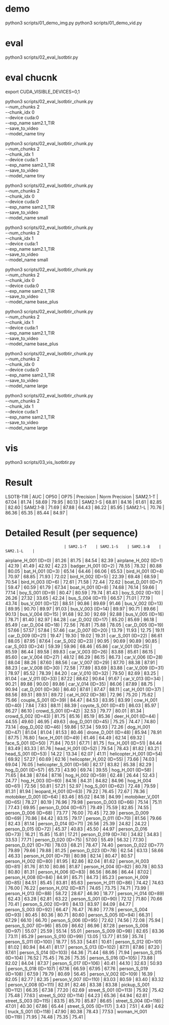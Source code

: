 # demo
python3 scripts/01_demo_img.py
python3 scripts/01_demo_vid.py



# eval
python3 scripts/02_eval_lsotbtir.py



# eval chucnk
export CUDA_VISIBLE_DEVICES=0,1

python3 scripts/02_eval_lsotbtir_chunk.py \
--num_chunks 2 \
--chunk_idx 0 \
--device cuda:0 \
--exp_name sam2.1_TIR \
--save_to_video \
--model_name tiny

python3 scripts/02_eval_lsotbtir_chunk.py \
--num_chunks 2 \
--chunk_idx 1 \
--device cuda:1 \
--exp_name sam2.1_TIR \
--save_to_video \
--model_name tiny



python3 scripts/02_eval_lsotbtir_chunk.py \
--num_chunks 2 \
--chunk_idx 0 \
--device cuda:0 \
--exp_name sam2.1_TIR \
--save_to_video \
--model_name small

python3 scripts/02_eval_lsotbtir_chunk.py \
--num_chunks 2 \
--chunk_idx 1 \
--device cuda:1 \
--exp_name sam2.1_TIR \
--save_to_video \
--model_name small



python3 scripts/02_eval_lsotbtir_chunk.py \
--num_chunks 2 \
--chunk_idx 0 \
--device cuda:0 \
--exp_name sam2.1_TIR \
--save_to_video \
--model_name base_plus

python3 scripts/02_eval_lsotbtir_chunk.py \
--num_chunks 2 \
--chunk_idx 1 \
--device cuda:1 \
--exp_name sam2.1_TIR \
--save_to_video \
--model_name base_plus



python3 scripts/02_eval_lsotbtir_chunk.py \
--num_chunks 2 \
--chunk_idx 0 \
--device cuda:0 \
--exp_name sam2.1_TIR \
--save_to_video \
--model_name large

python3 scripts/02_eval_lsotbtir_chunk.py \
--num_chunks 2 \
--chunk_idx 1 \
--device cuda:1 \
--exp_name sam2.1_TIR \
--save_to_video \
--model_name large





# vis

python3 scripts/03_vis_lsotbtir.py





# Result

LSOTB-TIR      | AUC        | OP50       | OP75       | Precision    | Norm Precision    |
SAM2.1-T       | 67.04      | 81.74      | 58.69      | 79.95        | 80.13             |
SAM2.1-S       | 68.81      | 84.16      | 61.61      | 82.85        | 82.60             |
SAM2.1-B       | 71.69      | 87.88      | 64.43      | 86.22        | 85.95             |
SAM2.1-L       | 70.76      | 86.36      | 65.35      | 85.44        | 84.97             |





# Detailed Result (per sequence)

                              | SAM2.1-T    | SAM2.1-S    | SAM2.1-B    | SAM2.1-L    |
airplane_H_001 (ID=0)         | 81.26       | 81.75       | 84.54       | 82.39       |
airplane_H_002 (ID=1)         | 42.19       | 41.49       | 42.92       | 42.23       |
badger_H_001 (ID=2)           | 78.55       | 78.32       | 80.88       | 80.05       |
bat_H_001 (ID=3)              | 65.14       | 64.46       | 66.06       | 65.53       |
bird_H_001 (ID=4)             | 70.97       | 68.85       | 71.93       | 72.02       |
bird_H_002 (ID=5)             | 22.39       | 69.48       | 68.59       | 70.54       |
bird_H_003 (ID=6)             | 72.61       | 71.58       | 72.44       | 72.62       |
boat_D_001 (ID=7)             | 59.47       | 60.59       | 61.79       | 67.34       |
boat_H_001 (ID=8)             | 74.68       | 76.14       | 59.66       | 77.14       |
boy_S_001 (ID=9)              | 80.47       | 80.59       | 79.74       | 81.43       |
boy_S_002 (ID=10)             | 26.26       | 27.32       | 33.65       | 42.24       |
bus_S_004 (ID=11)             | 66.57       | 71.01       | 77.19       | 43.74       |
bus_V_001 (ID=12)             | 88.51       | 90.86       | 89.69       | 91.46       |
bus_V_002 (ID=13)             | 89.95       | 90.70       | 89.97       | 91.03       |
bus_V_003 (ID=14)             | 89.97       | 90.71       | 89.66       | 90.13       |
bus_V_004 (ID=15)             | 91.68       | 92.30       | 92.69       | 92.88       |
bus_V_005 (ID=16)             | 78.71       | 81.40       | 82.97       | 84.28       |
car_D_002 (ID=17)             | 85.20       | 85.69       | 86.18       | 85.49       |
car_D_004 (ID=18)             | 72.56       | 76.81       | 75.88       | 78.05       |
car_D_005 (ID=19)             | 57.66       | 57.57       | 57.84       | 57.46       |
car_D_007 (ID=20)             | 13.79       | 11.93       | 12.75       | 19.11       |
car_D_009 (ID=21)             | 19.47       | 19.30       | 19.02       | 19.31       |
car_S_001 (ID=22)             | 86.61       | 88.05       | 87.95       | 87.64       |
car_S_002 (ID=23)             | 90.95       | 90.69       | 90.89       | 90.85       |
car_S_003 (ID=24)             | 59.39       | 59.96       | 68.46       | 65.86       |
car_V_001 (ID=25)             | 85.59       | 86.44       | 89.58       | 89.83       |
car_V_003 (ID=26)             | 83.88       | 85.61       | 86.15       | 85.60       |
car_V_004 (ID=27)             | 48.12       | 86.29       | 86.15       | 86.73       |
car_V_006 (ID=28)             | 88.04       | 88.26       | 87.60       | 88.56       |
car_V_007 (ID=29)             | 87.70       | 88.38       | 87.91       | 88.23       |
car_V_008 (ID=30)             | 72.58       | 77.89       | 83.69       | 83.88       |
car_V_009 (ID=31)             | 78.97       | 85.52       | 78.39       | 84.20       |
car_V_010 (ID=32)             | 79.50       | 82.69       | 83.25       | 81.04       |
car_V_011 (ID=33)             | 87.22       | 88.62       | 90.64       | 91.67       |
car_V_013 (ID=34)             | 90.21       | 89.88       | 90.00       | 89.86       |
car_V_014 (ID=35)             | 86.06       | 87.89       | 88.75       | 90.94       |
cat_D_001 (ID=36)             | 86.40       | 87.61       | 87.47       | 88.11       |
cat_H_001 (ID=37)             | 88.56       | 89.51       | 89.51       | 89.72       |
cat_H_002 (ID=38)             | 72.96       | 75.20       | 75.62       | 75.66       |
couple_S_001 (ID=39)          | 84.47       | 84.53       | 83.95       | 83.99       |
cow_H_001 (ID=40)             | 7.84        | 7.83        | 88.11       | 88.39       |
coyote_S_001 (ID=41)          | 86.03       | 85.97       | 86.27       | 86.10       |
crowd_S_001 (ID=42)           | 32.53       | 79.77       | 80.01       | 81.34       |
crowd_S_002 (ID=43)           | 81.75       | 85.16       | 85.19       | 85.36       |
deer_H_001 (ID=44)            | 44.55       | 49.60       | 46.95       | 49.63       |
dog_D_001 (ID=45)             | 75.25       | 74.47       | 74.80       | 73.14       |
dog_D_002 (ID=46)             | 59.86       | 57.34       | 59.93       | 72.26       |
dog_H_001 (ID=47)             | 81.04       | 81.04       | 81.53       | 80.46       |
drone_D_001 (ID=48)           | 85.94       | 78.91       | 87.75       | 76.80       |
face_H_001 (ID=49)            | 61.46       | 64.49       | 62.14       | 69.32       |
face_S_001 (ID=50)            | 71.84       | 70.51       | 67.71       | 81.75       |
fox_H_001 (ID=51)             | 84.44       | 83.49       | 83.33       | 81.76       |
head_H_001 (ID=52)            | 79.54       | 78.43       | 81.82       | 83.21       |
head_S_001 (ID=53)            | 14.22       | 13.34       | 62.07       | 41.11       |
helicopter_H_001 (ID=54)      | 69.92       | 57.27       | 60.69       | 62.16       |
helicopter_H_002 (ID=55)      | 73.66       | 74.03       | 69.04       | 76.05       |
helicopter_S_001 (ID=56)      | 82.17       | 83.82       | 85.38       | 82.29       |
hog_D_001 (ID=57)             | 65.73       | 43.90       | 69.74       | 39.55       |
hog_H_001 (ID=58)             | 71.65       | 84.38       | 87.64       | 87.16       |
hog_H_002 (ID=59)             | 62.48       | 26.44       | 52.43       | 24.77       |
hog_H_003 (ID=60)             | 84.16       | 84.31       | 84.82       | 84.96       |
hog_H_004 (ID=61)             | 72.56       | 50.81       | 57.21       | 52.97       |
hog_S_001 (ID=62)             | 72.48       | 79.59       | 81.31       | 81.94       |
leopard_H_001 (ID=63)         | 79.22       | 76.45       | 72.67       | 78.36       |
motobiker_D_001 (ID=64)       | 83.46       | 85.02       | 84.18       | 84.99       |
motobiker_V_001 (ID=65)       | 78.27       | 80.19       | 76.96       | 79.98       |
person_D_003 (ID=66)          | 75.14       | 75.11       | 77.43       | 69.95       |
person_D_004 (ID=67)          | 79.49       | 75.59       | 82.85       | 74.55       |
person_D_006 (ID=68)          | 73.77       | 76.00       | 70.45       | 72.39       |
person_D_009 (ID=69)          | 70.86       | 84.42       | 83.15       | 79.17       |
person_D_011 (ID=70)          | 81.56       | 79.66       | 82.43       | 81.14       |
person_D_014 (ID=71)          | 26.56       | 25.39       | 24.82       | 24.22       |
person_D_015 (ID=72)          | 45.37       | 40.83       | 45.50       | 44.97       |
person_D_016 (ID=73)          | 16.21       | 15.85       | 15.81       | 17.21       |
person_D_019 (ID=74)          | 34.82       | 34.83       | 33.53       | 77.71       |
person_D_020 (ID=75)          | 57.00       | 55.49       | 56.32       | 77.30       |
person_D_021 (ID=76)          | 78.03       | 68.21       | 78.47       | 74.40       |
person_D_022 (ID=77)          | 79.89       | 79.66       | 79.88       | 81.25       |
person_D_023 (ID=78)          | 62.54       | 63.13       | 58.66       | 46.33       |
person_H_001 (ID=79)          | 80.98       | 82.14       | 80.47       | 80.57       |
person_H_002 (ID=80)          | 81.95       | 82.86       | 82.04       | 81.62       |
person_H_003 (ID=81)          | 81.76       | 81.10       | 80.86       | 81.87       |
person_H_004 (ID=82)          | 80.78       | 80.53       | 80.80       | 81.31       |
person_H_006 (ID=83)          | 86.56       | 86.86       | 86.44       | 87.02       |
person_H_008 (ID=84)          | 84.91       | 85.71       | 84.73       | 85.23       |
person_H_009 (ID=85)          | 84.51       | 85.45       | 83.81       | 85.63       |
person_H_011 (ID=86)          | 74.42       | 74.63       | 76.00       | 76.22       |
person_H_012 (ID=87)          | 74.65       | 73.75       | 74.71       | 73.99       |
person_H_013 (ID=88)          | 58.72       | 28.67       | 46.90       | 18.77       |
person_H_014 (ID=89)          | 62.43       | 63.28       | 62.81       | 63.22       |
person_S_001 (ID=90)          | 72.12       | 71.80       | 70.66       | 70.41       |
person_S_002 (ID=91)          | 84.13       | 83.97       | 84.09       | 84.77       |
person_S_003 (ID=92)          | 66.47       | 76.47       | 76.80       | 77.78       |
person_S_004 (ID=93)          | 80.45       | 80.36       | 80.71       | 80.60       |
person_S_005 (ID=94)          | 66.31       | 67.29       | 66.10       | 66.70       |
person_S_006 (ID=95)          | 72.62       | 74.56       | 72.08       | 75.94       |
person_S_007 (ID=96)          | 85.09       | 86.62       | 86.96       | 87.28       |
person_S_008 (ID=97)          | 55.07       | 25.59       | 55.14       | 55.01       |
person_S_009 (ID=98)          | 82.65       | 83.36       | 73.11       | 85.29       |
person_S_010 (ID=99)          | 13.05       | 13.77       | 81.59       | 35.74       |
person_S_011 (ID=100)         | 18.77       | 55.33       | 54.61       | 10.61       |
person_S_012 (ID=101)         | 81.02       | 80.94       | 84.41       | 81.17       |
person_S_013 (ID=102)         | 87.11       | 87.86       | 87.20       | 87.61       |
person_S_014 (ID=103)         | 64.36       | 71.44       | 68.95       | 71.94       |
person_S_015 (ID=104)         | 76.52       | 75.45       | 76.26       | 75.35       |
person_S_016 (ID=105)         | 73.88       | 82.02       | 84.04       | 87.37       |
person_S_017 (ID=106)         | 40.41       | 44.10       | 32.63       | 50.93       |
person_S_018 (ID=107)         | 67.16       | 66.59       | 67.95       | 67.76       |
person_S_019 (ID=108)         | 67.59       | 79.79       | 80.69       | 56.45       |
person_V_002 (ID=109)         | 16.39       | 82.05       | 82.77       | 82.35       |
person_V_007 (ID=110)         | 83.03       | 80.59       | 83.40       | 83.32       |
person_V_008 (ID=111)         | 82.91       | 82.46       | 83.38       | 83.38       |
pickup_S_001 (ID=112)         | 66.35       | 67.38       | 77.20       | 62.69       |
street_S_001 (ID=113)         | 75.92       | 75.42       | 75.48       | 77.63       |
street_S_002 (ID=114)         | 64.23       | 65.36       | 64.94       | 62.61       |
street_S_003 (ID=115)         | 83.15       | 85.70       | 85.87       | 86.65       |
street_S_004 (ID=116)         | 47.01       | 40.30       | 67.86       | 65.44       |
street_S_005 (ID=117)         | 3.43        | 7.51        | 4.49        | 4.62        |
truck_S_001 (ID=118)          | 47.90       | 80.38       | 78.43       | 77.53       |
woman_H_001 (ID=119)          | 71.95       | 74.48       | 75.35       | 75.41       |




